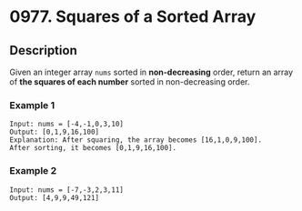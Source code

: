 # 0977. Squares of a Sorted Array

## Description
Given an integer array `nums` sorted in **non-decreasing** order, return an array of **the squares of each number** sorted in non-decreasing order.

### Example 1

```
Input: nums = [-4,-1,0,3,10]
Output: [0,1,9,16,100]
Explanation: After squaring, the array becomes [16,1,0,9,100].
After sorting, it becomes [0,1,9,16,100].
```
### Example 2
```
Input: nums = [-7,-3,2,3,11]
Output: [4,9,9,49,121]
```
